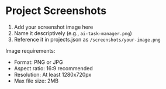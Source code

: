 # Project Screenshots

1. Add your screenshot image here
2. Name it descriptively (e.g., `ai-task-manager.png`)
3. Reference it in projects.json as `/screenshots/your-image.png`

Image requirements:
- Format: PNG or JPG
- Aspect ratio: 16:9 recommended
- Resolution: At least 1280x720px
- Max file size: 2MB


